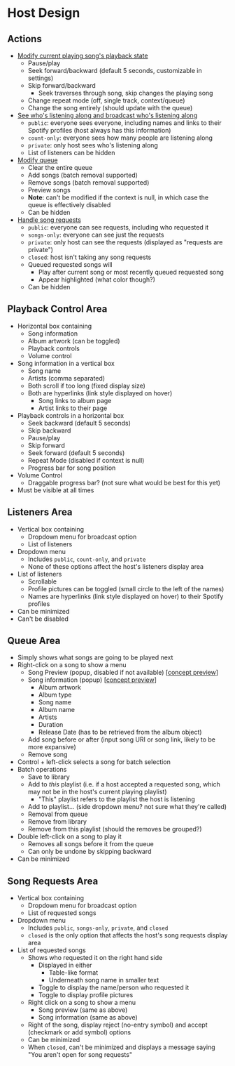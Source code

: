 # Host Design

## Actions

+ [Modify current playing song's playback state](#playback-control-area)
	+ Pause/play
	+ Seek forward/backward (default 5 seconds, customizable in settings)
	+ Skip forward/backward
		+ Seek traverses through song, skip changes the playing song
	+ Change repeat mode (off, single track, context/queue)
	+ Change the song entirely (should update with the queue)
+ [See who's listening along and broadcast who's listening along](#listeners-area)
	+ `public`: everyone sees everyone, including names and links to their Spotify profiles (host always has this information)
	+ `count-only`: everyone sees how many people are listening along
	+ `private`: only host sees who's listening along
	+ List of listeners can be hidden
+ [Modify queue](#queue-area)
	+ Clear the entire queue
	+ Add songs (batch removal supported)
	+ Remove songs (batch removal supported)
	+ Preview songs
	+ **Note**: can't be modified if the context is null, in which case the queue is effectively disabled
	+ Can be hidden
+ [Handle song requests](#song-requests-area)
	+ `public`: everyone can see requests, including who requested it
	+ `songs-only`: everyone can see just the requests
	+ `private`: only host can see the requests (displayed as "requests are private")
	+ `closed`: host isn't taking any song requests
	+ Queued requested songs will
		+ Play after current song or most recently queued requested song
		+ Appear highlighted (what color though?)
	+ Can be hidden

## <a id="playback-control-area"></a>Playback Control Area

+ Horizontal box containing
	+ Song information
	+ Album artwork (can be toggled)
	+ Playback controls
	+ Volume control
+ Song information in a vertical box
	+ Song name
	+ Artists (comma separated)
	+ Both scroll if too long (fixed display size)
	+ Both are hyperlinks (link style displayed on hover)
		+ Song links to album page
		+ Artist links to their page
+ Playback controls in a horizontal box
	+ Seek backward (default 5 seconds)
	+ Skip backward
	+ Pause/play
	+ Skip forward
	+ Seek forward (default 5 seconds)
	+ Repeat Mode (disabled if context is null)
	+ Progress bar for song position
+ Volume Control
	+ Draggable progress bar? (not sure what would be best for this yet)
+ Must be visible at all times

## <a id="listeners-area"></a>Listeners Area

+ Vertical box containing
	+ Dropdown menu for broadcast option
	+ List of listeners
+ Dropdown menu
	+ Includes `public`, `count-only`, and `private`
	+ None of these options affect the host's listeners display area
+ List of listeners
	+ Scrollable
	+ Profile pictures can be toggled (small circle to the left of the names)
	+ Names are hyperlinks (link style displayed on hover) to their Spotify profiles
+ Can be minimized
+ Can't be disabled

## <a id="queue-area"></a>Queue Area

+ Simply shows what songs are going to be played next
+ Right-click on a song to show a menu
	+ Song Preview (popup, disabled if not available) [[concept preview](host_song_preview_popup.png)]
	+ Song information (popup) [[concept preview](host_song_info_popup.png)]
		+ Album artwork
		+ Album type
		+ Song name
		+ Album name
		+ Artists
		+ Duration
		+ Release Date (has to be retrieved from the album object)
	+ Add song before or after (input song URI or song link, likely to be more expansive)
	+ Remove song
+ Control + left-click selects a song for batch selection
+ Batch operations
	+ Save to library
	+ Add to *this* playlist (i.e. if a host accepted a requested song, which may not be in the host's current playing playlist)
		+ "This" playlist refers to the playlist the host is listening
	+ Add to playlist... (side dropdown menu? not sure what they're called)
	+ Removal from queue
	+ Remove from library
	+ Remove from this playlist (should the removes be grouped?)
+ Double left-click on a song to play it
	+ Removes all songs before it from the queue
	+ Can only be undone by skipping backward
+ Can be minimized

## <a id="song-requests-area"></a>Song Requests Area

+ Vertical box containing
	+ Dropdown menu for broadcast option
	+ List of requested songs
+ Dropdown menu
	+ Includes `public`, `songs-only`, `private`, and `closed`
	+ `closed` is the only option that affects the host's song requests display area
+ List of requested songs
	+ Shows who requested it on the right hand side
		+ Displayed in either
			+ Table-like format
			+ Underneath song name in smaller text
		+ Toggle to display the name/person who requested it
		+ Toggle to display profile pictures
	+ Right click on a song to show a menu
		+ Song preview (same as above)
		+ Song information (same as above)
	+ Right of the song, display reject (no-entry symbol) and accept (checkmark or add symbol) options
	+ Can be minimized
	+ When `closed`, can't be minimized and displays a message saying "You aren't open for song requests"
